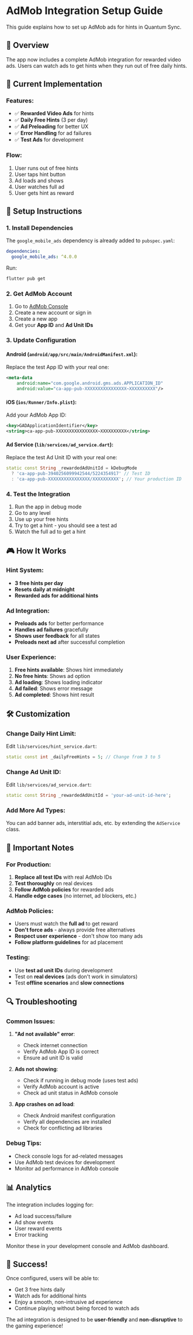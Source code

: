 # AdMob Integration Setup Guide

This guide explains how to set up AdMob ads for hints in Quantum Sync.

## 🎯 Overview

The app now includes a complete AdMob integration for rewarded video ads. Users can watch ads to get hints when they run out of free daily hints.

## 📱 Current Implementation

### Features:
- ✅ **Rewarded Video Ads** for hints
- ✅ **Daily Free Hints** (3 per day)
- ✅ **Ad Preloading** for better UX
- ✅ **Error Handling** for ad failures
- ✅ **Test Ads** for development

### Flow:
1. User runs out of free hints
2. User taps hint button
3. Ad loads and shows
4. User watches full ad
5. User gets hint as reward

## 🔧 Setup Instructions

### 1. Install Dependencies

The `google_mobile_ads` dependency is already added to `pubspec.yaml`:

```yaml
dependencies:
  google_mobile_ads: ^4.0.0
```

Run:
```bash
flutter pub get
```

### 2. Get AdMob Account

1. Go to [AdMob Console](https://admob.google.com/)
2. Create a new account or sign in
3. Create a new app
4. Get your **App ID** and **Ad Unit IDs**

### 3. Update Configuration

#### Android (`android/app/src/main/AndroidManifest.xml`):
Replace the test App ID with your real one:

```xml
<meta-data
    android:name="com.google.android.gms.ads.APPLICATION_ID"
    android:value="ca-app-pub-XXXXXXXXXXXXXXXX~XXXXXXXXXX"/>
```

#### iOS (`ios/Runner/Info.plist`):
Add your AdMob App ID:

```xml
<key>GADApplicationIdentifier</key>
<string>ca-app-pub-XXXXXXXXXXXXXXXX~XXXXXXXXXX</string>
```

#### Ad Service (`lib/services/ad_service.dart`):
Replace the test Ad Unit ID with your real one:

```dart
static const String _rewardedAdUnitId = kDebugMode 
  ? 'ca-app-pub-3940256099942544/5224354917' // Test ID
  : 'ca-app-pub-XXXXXXXXXXXXXXXX/XXXXXXXXXX'; // Your production ID
```

### 4. Test the Integration

1. Run the app in debug mode
2. Go to any level
3. Use up your free hints
4. Try to get a hint - you should see a test ad
5. Watch the full ad to get a hint

## 🎮 How It Works

### Hint System:
- **3 free hints per day**
- **Resets daily at midnight**
- **Rewarded ads for additional hints**

### Ad Integration:
- **Preloads ads** for better performance
- **Handles ad failures** gracefully
- **Shows user feedback** for all states
- **Preloads next ad** after successful completion

### User Experience:
1. **Free hints available**: Shows hint immediately
2. **No free hints**: Shows ad option
3. **Ad loading**: Shows loading indicator
4. **Ad failed**: Shows error message
5. **Ad completed**: Shows hint result

## 🛠️ Customization

### Change Daily Hint Limit:
Edit `lib/services/hint_service.dart`:
```dart
static const int _dailyFreeHints = 5; // Change from 3 to 5
```

### Change Ad Unit ID:
Edit `lib/services/ad_service.dart`:
```dart
static const String _rewardedAdUnitId = 'your-ad-unit-id-here';
```

### Add More Ad Types:
You can add banner ads, interstitial ads, etc. by extending the `AdService` class.

## 🚨 Important Notes

### For Production:
1. **Replace all test IDs** with real AdMob IDs
2. **Test thoroughly** on real devices
3. **Follow AdMob policies** for rewarded ads
4. **Handle edge cases** (no internet, ad blockers, etc.)

### AdMob Policies:
- Users must watch the **full ad** to get reward
- **Don't force ads** - always provide free alternatives
- **Respect user experience** - don't show too many ads
- **Follow platform guidelines** for ad placement

### Testing:
- Use **test ad unit IDs** during development
- Test on **real devices** (ads don't work in simulators)
- Test **offline scenarios** and **slow connections**

## 🔍 Troubleshooting

### Common Issues:

1. **"Ad not available" error**:
   - Check internet connection
   - Verify AdMob App ID is correct
   - Ensure ad unit ID is valid

2. **Ads not showing**:
   - Check if running in debug mode (uses test ads)
   - Verify AdMob account is active
   - Check ad unit status in AdMob console

3. **App crashes on ad load**:
   - Check Android manifest configuration
   - Verify all dependencies are installed
   - Check for conflicting ad libraries

### Debug Tips:
- Check console logs for ad-related messages
- Use AdMob test devices for development
- Monitor ad performance in AdMob console

## 📊 Analytics

The integration includes logging for:
- Ad load success/failure
- Ad show events
- User reward events
- Error tracking

Monitor these in your development console and AdMob dashboard.

## 🎉 Success!

Once configured, users will be able to:
- Get 3 free hints daily
- Watch ads for additional hints
- Enjoy a smooth, non-intrusive ad experience
- Continue playing without being forced to watch ads

The ad integration is designed to be **user-friendly** and **non-disruptive** to the gaming experience!
